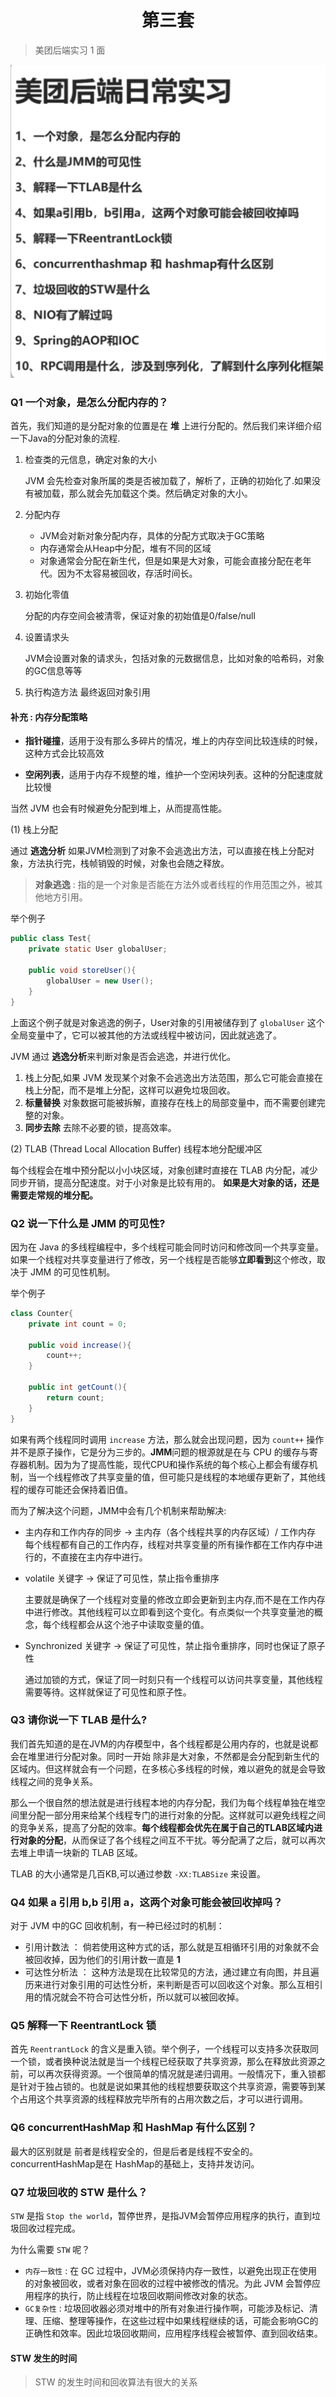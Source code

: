 # <center>第三套</center>

> 美团后端实习 1 面


![P1](./assets/3-p1.jpg)


### Q1 一个对象，是怎么分配内存的？

首先，我们知道的是分配对象的位置是在 **堆** 上进行分配的。然后我们来详细介绍一下Java的分配对象的流程.

1. 检查类的元信息，确定对象的大小

    JVM 会先检查对象所属的类是否被加载了，解析了，正确的初始化了.如果没有被加载，那么就会先加载这个类。然后确定对象的大小。

2. 分配内存

    - JVM会对新对象分配内存，具体的分配方式取决于GC策略
    - 内存通常会从Heap中分配，堆有不同的区域
    - 对象通常会分配在新生代，但是如果是大对象，可能会直接分配在老年代。因为不太容易被回收，存活时间长。
3. 初始化零值

    分配的内存空间会被清零，保证对象的初始值是0/false/null

4. 设置请求头

    JVM会设置对象的请求头，包括对象的元数据信息，比如对象的哈希码，对象的GC信息等等

5. 执行构造方法 最终返回对象引用

#### 补充 : 内存分配策略

- **指针碰撞**，适用于没有那么多碎片的情况，堆上的内存空间比较连续的时候，这种方式会比较高效

- **空闲列表**，适用于内存不规整的堆，维护一个空闲块列表。这种的分配速度就比较慢


当然 JVM 也会有时候避免分配到堆上，从而提高性能。

(1) 栈上分配

通过 **逃逸分析** 如果JVM检测到了对象不会逃逸出方法，可以直接在栈上分配对象，方法执行完，栈帧销毁的时候，对象也会随之释放。

> **对象逃逸** : 指的是一个对象是否能在方法外或者线程的作用范围之外，被其他地方引用。

举个例子 

```java
public class Test{
    private static User globalUser;

    public void storeUser(){
        globalUser = new User();
    }
}
```
上面这个例子就是对象逃逸的例子，User对象的引用被储存到了 `globalUser` 这个全局变量中了，它可以被其他的方法或线程中被访问，因此就逃逸了。



JVM 通过 **逃逸分析**来判断对象是否会逃逸，并进行优化。

1. 栈上分配,如果 JVM 发现某个对象不会逃逸出方法范围，那么它可能会直接在栈上分配，而不是堆上分配，这样可以避免垃圾回收。
2. **标量替换** 对象数据可能被拆解，直接存在栈上的局部变量中，而不需要创建完整的对象。
3. **同步去除** 去除不必要的锁，提高效率。

(2) TLAB (Thread Local Allocation Buffer) 线程本地分配缓冲区

每个线程会在堆中预分配以小小块区域，对象创建时直接在 TLAB 内分配，减少同步开销，提高分配速度。对于小对象是比较有用的。 **如果是大对象的话，还是需要走常规的堆分配。**


### Q2 说一下什么是 JMM 的可见性?

因为在 Java 的多线程编程中，多个线程可能会同时访问和修改同一个共享变量。如果一个线程对共享变量进行了修改，另一个线程是否能够**立即看到**这个修改，取决于 JMM 的可见性机制。


举个例子 
```java
class Counter{
    private int count = 0;

    public void increase(){
        count++;
    }

    public int getCount(){
        return count;
    }
}
```

如果有两个线程同时调用 `increase` 方法，那么就会出现问题，因为 `count++` 操作并不是原子操作，它是分为三步的。**JMM**问题的根源就是在与 CPU 的缓存与寄存器机制。因为为了提高性能，现代CPU和操作系统的每个核心上都会有缓存机制，当一个线程修改了共享变量的值，但可能只是线程的本地缓存更新了，其他线程的缓存可能还会保持着旧值。


而为了解决这个问题，JMM中会有几个机制来帮助解决:

- 主内存和工作内存的同步 -> 主内存（各个线程共享的内存区域）/ 工作内存 每个线程都有自己的工作内存，线程对共享变量的所有操作都在工作内存中进行的，不直接在主内存中进行。

- volatile 关键字 -> 保证了可见性，禁止指令重排序 

    主要就是确保了一个线程对变量的修改立即会更新到主内存,而不是在工作内存中进行修改。其他线程可以立即看到这个变化。有点类似一个共享变量池的概念，每个线程都会从这个池子中读取变量的值。

- Synchronized 关键字 -> 保证了可见性，禁止指令重排序，同时也保证了原子性

    通过加锁的方式，保证了同一时刻只有一个线程可以访问共享变量，其他线程需要等待。这样就保证了可见性和原子性。


### Q3 请你说一下 TLAB 是什么?
我们首先知道的是在JVM的内存模型中，各个线程都是公用内存的，也就是说都会在堆里进行分配对象。同时一开始 除非是大对象，不然都是会分配到新生代的区域内。但这样就会有一个问题，在多核心多线程的时候，难以避免的就是会导致线程之间的竞争关系。

那么一个很自然的想法就是进行线程本地的内存分配，我们为每个线程单独在堆空间里分配一部分用来给某个线程专门的进行对象的分配。这样就可以避免线程之间的竞争关系，提高了分配的效率。**每个线程都会优先在属于自己的TLAB区域内进行对象的分配**，从而保证了各个线程之间互不干扰。等分配满了之后，就可以再次去堆上申请一块新的 TLAB 区域。

TLAB 的大小通常是几百KB,可以通过参数 `-XX:TLABSize` 来设置。



### Q4 如果 a 引用 b,b 引用 a，这两个对象可能会被回收掉吗？

对于 JVM 中的GC 回收机制，有一种已经过时的机制：

- 引用计数法 ： 倘若使用这种方式的话，那么就是互相循环引用的对象就不会被回收掉，因为他们的引用计数一直是 **1**
- 可达性分析法 ： 这种方法是现在比较常见的方法，通过建立有向图，并且遍历来进行对象引用的可达性分析，来判断是否可以回收这个对象。那么互相引用的情况就会不符合可达性分析，所以就可以被回收掉。

### Q5 解释一下 ReentrantLock 锁

首先 `ReentrantLock` 的含义是重入锁。举个例子，一个线程可以支持多次获取同一个锁，或者换种说法就是当一个线程已经获取了共享资源，那么在释放此资源之前，可以再次获得资源。一个很简单的情况就是递归调用。一般情况下，重入锁都是针对于独占锁的。也就是说如果其他的线程想要获取这个共享资源，需要等到某个占用这个共享资源的线程释放完毕所有的占用次数之后，才可以进行调用。


### Q6 concurrentHashMap 和 HashMap 有什么区别？

最大的区别就是 前者是线程安全的，但是后者是线程不安全的。concurrentHashMap是在 HashMap的基础上，支持并发访问。


### Q7 垃圾回收的 STW 是什么？

`STW` 是指 `Stop the world`，暂停世界，是指JVM会暂停应用程序的执行，直到垃圾回收过程完成。

为什么需要 `STW` 呢？ 
- `内存一致性` : 在 GC 过程中，JVM必须保持内存一致性，以避免出现正在使用的对象被回收，或者对象在回收的过程中被修改的情况。为此 JVM 会暂停应用程序的执行，防止线程在垃圾回收期间修改对象的状态。
- `GC复杂性` : 垃圾回收器必须对堆中的所有对象进行操作啊，可能涉及标记、清理、压缩、整理等操作，在这些过程中如果线程继续的话，可能会影响GC的正确性和效率。因此垃圾回收期间，应用程序线程会被暂停、直到回收结束。


#### STW 发生的时间
> STW 的发生时间和回收算法有很大的关系